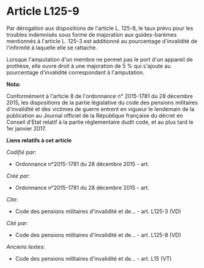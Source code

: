 # Article L125-9

Par dérogation aux dispositions de l'article L. 125-8, le taux prévu pour les troubles indemnisés sous forme de majoration
aux guides-barèmes mentionnés à l'article L. 125-3 est additionné au pourcentage d'invalidité de l'infirmité à laquelle elle
se rattache.

Lorsque l'amputation d'un membre ne permet pas le port d'un appareil de prothèse, elle ouvre droit à une majoration de 5 %
qui s'ajoute au pourcentage d'invalidité correspondant à l'amputation.

**Nota:**

Conformément à l'article 8 de l'ordonnance n° 2015-1781 du 28 décembre 2015, les dispositions de la partie législative du
code des pensions militaires d'invalidité et des victimes de guerre entrent en vigueur le lendemain de la publication au
Journal officiel de la République française du décret en Conseil d'Etat relatif à la partie réglementaire dudit code, et au
plus tard le 1er janvier 2017.

**Liens relatifs à cet article**

_Codifié par_:

  - Ordonnance n°2015-1781 du 28 décembre 2015 - art.

_Créé par_:

  - Ordonnance n°2015-1781 du 28 décembre 2015 - art.

_Cite_:

  - Code des pensions militaires d'invalidité et de... - art. L125-3 (VD)

_Cité par_:

  - Code des pensions militaires d'invalidité et de... - art. L125-8 (VD)

_Anciens textes_:

  - Code des pensions militaires d'invalidité et de... - art. L15 (VT)
